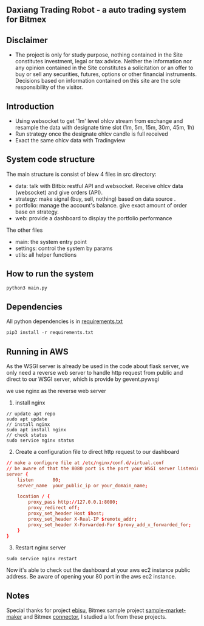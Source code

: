 ## Daxiang Trading Robot - a auto trading system for Bitmex   

## Disclaimer    

- The project is only for study purpose, nothing contained in the Site constitutes investment, legal or tax advice. Neither the information nor any opinion contained in the Site constitutes a solicitation or an offer to buy or sell any securities, futures, options or other financial instruments. Decisions based on information contained on this site are the sole responsibility of the visitor.

## Introduction    

- Using websocket to get '1m' level ohlcv stream from exchange and resample the data with designate time slot (1m, 5m, 15m, 30m, 45m, 1h)
- Run strategy once the designate ohlcv candle is full received
- Exact the same ohlcv data with Tradingview

## System code structure

The main structure is consist of blew 4 files in src directory:  
- data: talk with Bitbix restful API and websocket. Receive ohlcv data (websocket) and give orders (API). 
- strategy: make signal (buy, sell, nothing) based on data source .
- portfolio: manage the account's balance. give exact amount of order base on strategy.
- web: provide a dashboard to display the portfolio performance   

The other files
- main: the system entry point
- settings: control the system by params     
- utils: all helper functions


## How to run the system  

```python
python3 main.py
```

## Dependencies
All python dependencies is in [requirements.txt](https://github.com/tw7613781/daxiang_trade/blob/master/requirements.txt)
```python
pip3 install -r requirements.txt
```

## Running in AWS
As the WSGI server is already be used in the code about flask server, we only need a reverse web server to handle http request from public and direct to our WSGI server, which is provide by gevent.pywsgi   

we use nginx as the reverse web server

1. install nginx 
```shell
// update apt repo
sudo apt update
// install nginx
sudo apt install nginx
// check status
sudo service nginx status
```

2. Create a configuration file to direct http request to our dashboard
```conf
// make a configure file at /etc/nginx/conf.d/virtual.conf
// be aware of that the 8080 port is the port your WSGI server listening to
server {
    listen       80;
    server_name  your_public_ip or your_domain_name;

    location / {
        proxy_pass http://127.0.0.1:8080;
        proxy_redirect off;
        proxy_set_header Host $host;
        proxy_set_header X-Real-IP $remote_addr;
        proxy_set_header X-Forwarded-For $proxy_add_x_forwarded_for;
    }
}
```

3. Restart nginx server
```shell
sudo service nginx restart
```

Now it's able to check out the dashboard at your aws ec2 instance public address. Be aware of opening your 80 port in the aws ec2 instance.

## Notes   
Special thanks for project [ebisu](https://github.com/noda-sin/ebisu), Bitmex sample project [sample-market-maker](https://github.com/BitMEX/sample-market-maker) and Bitmex [connector](https://github.com/BitMEX/api-connectors), I studied a lot from these projects.
